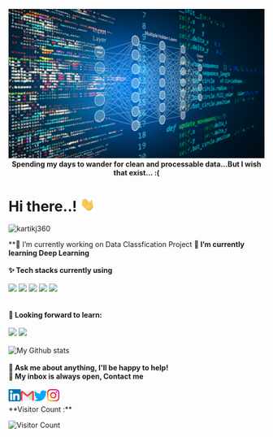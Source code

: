 <p align="center">
<img src="https://github.com/kartikj360/kartikj360/blob/main/assets/logo%20primary.jpeg" />
<b>Spending my days to wander for clean and processable data...But I wish that exist... :(</b>
</p>

<h1> Hi there..! <img src="https://github.com/kartikj360/kartikj360/blob/main/Hi.gif" width="29px"> </h1>
<p align="left"> <img src=https://komarev.com/ghpvc/?username=kartikj360 alt=kartikj360> </p>

**🔭 I’m currently working on Data Classfication Project
**🌱 I’m currently learning Deep Learning**
<br>
<br>
**✨ Tech stacks currently using** <br>
<br>
<code><a href="https://www.python.org/" target="_blank"><img height="50" src="https://www.vectorlogo.zone/logos/python/python-ar21.svg"></a></code>
<code><a href="https://www.tensorflow.org/" target="_blank"><img height="50" src="https://www.vectorlogo.zone/logos/tensorflow/tensorflow-ar21.svg"></a></code>
<code><a href="https://jupyter.org/" target="_blank"><img height="50" src="https://www.vectorlogo.zone/logos/jupyter/jupyter-ar21.svg"></a></code>
<code><a href="https://git-scm.com/" target="_blank"><img height="50" src="https://www.vectorlogo.zone/logos/git-scm/git-scm-ar21.svg"></a></code>
<code><a href="https://www.mysql.com/" target="_blank"><img height="50" src="https://www.vectorlogo.zone/logos/mysql/mysql-ar21.svg"></a></code>
<br>
<br>
<br>
**🌱 Looking forward to learn:** <br>
<br>
<code><a href="https://cloud.google.com/" target="_blank"><img height="50" src="https://www.vectorlogo.zone/logos/google_cloud/google_cloud-ar21.svg"></a></code>
<code><a href="https://aws.amazon.com/" target="_blank"><img height="50" src="https://www.vectorlogo.zone/logos/amazon_aws/amazon_aws-ar21.svg"></a></code>
<br>
<br>
![My Github stats](https://github-readme-stats.vercel.app/api?username=kartikj360&show_icons=true&hide_border=true)
<br>
<br>
**💬 Ask me about anything, I'll be happy to help!** <br>
**💬 My inbox is always open, Contact me**
<br>
<br> 
  <a href="https://www.linkedin.com/in/kartik-j-136359207" target="_blank">
   <img align="left" alt="Kartik Joshi | Linkedin" width="24px" src="https://github.com/kartikj360/kartikj360/blob/main/assets/Linkedin.svg" />
  </a>
  <a href="mailto:kartikjoshi0172.com" target="_blank">
    <img align="left" alt="Kartik Joshi | Gmail" width="26px" src="https://github.com/kartikj360/kartikj360/blob/main/assets/Gmail.svg" />
  </a>
  <a href="https://twitter.com/KartikJ365" target="_blank">
    <img align="left" alt="Kartik Joshi | Twitter" width="26px" src="https://github.com/kartikj360/kartikj360/blob/main/assets/Twitter.svg" />
  </a>
  <a href="https://www.instagram.com/bepositivekartik/" target="_blank">
    <img align="left" alt="Kartik Joshi | Instagram" width="24px" src="https://github.com/kartikj360/kartikj360/blob/main/assets/Instagram.svg"  />
  </a>
 

<br>
**Visitor Count :**
<br>

![Visitor Count](https://profile-counter.glitch.me/{kartikj360}/count.svg) 

